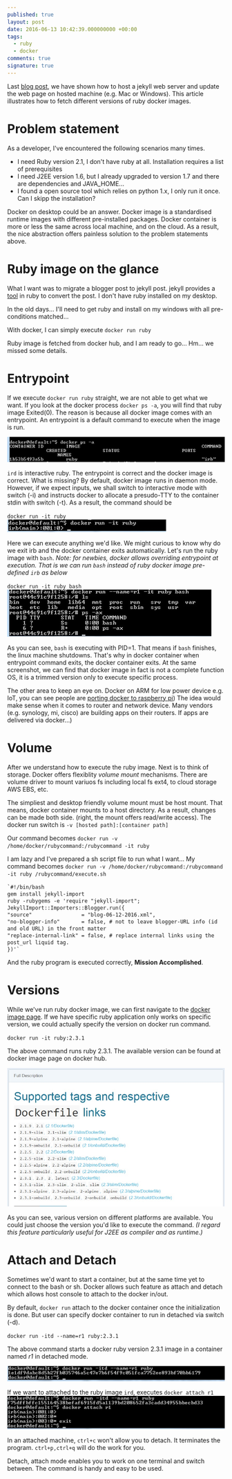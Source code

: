 ```yaml
---
published: true
layout: post
date: 2016-06-13 10:42:39.000000000 +00:00
tags:
  - ruby
  - docker
comments: true
signature: true
---
```

Last [blog post](http://blog.sandydy.com/2016/06/08/new-experience-docker-on-windows/), we have shown how to host a jekyll web server and update the web page on hosted machine (e.g. Mac or Windows). This article illustrates how to fetch different versions of ruby docker images. 

# Problem statement
As a developer, I've encountered the following scenarios many times. 

- I need Ruby version 2.1, I don't have ruby at all. Installation requires a list of prerequisites
- I need J2EE version 1.6, but I already upgraded to version 1.7 and there are dependencies and JAVA_HOME...
- I found a open source tool which relies on python 1.x, I only run it once. Can I skipp the installation? 

Docker on desktop could be an answer. Docker image is a standardised runtime images with different pre-installed packages. Docker container is more or less the same across local machine, and on the cloud. As a result, the nice abstraction offers painless solution to the problem statements above.

# Ruby image on the glance
What I want was to migrate a blogger post to jekyll post. jekyll provides a [tool](http://import.jekyllrb.com/docs/blogger/) in ruby to convert the post. I don't have ruby installed on my desktop. 

In the old days... I'll need to get ruby and install on my windows with all pre-conditions matched...

With docker, I can simply execute 
`docker run ruby`

Ruby image is fetched from docker hub, and I am ready to go... Hm... we missed some details.

# Entrypoint
If we execute `docker run ruby` straight, we are not able to get what we want. If you  look at the docker process `docker ps -a`, you will find that ruby image Exited(0). The reason is because all docker image comes with an entrypoint. An entrypoint is a default command to execute when the image is run. 

![Ruby Image Entrypoint](/public/images/2016/06/13/ruby_on_demand/ruby_interactive.jpg)

`ird` is interactive ruby. The entrypoint is correct and the docker image is correct. What is missing? By default, docker image runs in daemon mode. However, if we expect inputs, we shall switch to interactive mode with switch (-i) and instructs docker to allocate a presudo-TTY to the container stdin with switch (-t). As a result, the command should be 

`docker run -it ruby`
![Ruby irb](/public/images/2016/06/13/ruby_on_demand/ruby_irb.jpg)

Here we can execute anything we'd like. We might curious to know why do we exit irb and the docker container exits automatically. Let's run the ruby image with `bash`. 
*Note: for newbies, docker allows overriding entrypoint at execution. That is we can run `bash` instead of ruby docker image pre-defined `irb` as below*

`docker run -it ruby bash`
![Entrypoint command pid](/public/images/2016/06/13/ruby_on_demand/ruby_pid.jpg)

As you can see, `bash` is executing with PID=1. That means if `bash` finishes, the linux machine shutdowns. That's why in docker container when entrypoint command exits, the docker container exits. At the same screenshot, we can find that docker image in fact is not a complete function OS, it is a trimmed version only to execute specific process. 

The other area to keep an eye on. Docker on ARM for low power device e.g. IoT, you can see people are [porting docker to raspberry pi](http://blog.hypriot.com/post/port_dockerfiles_to_arm/)) The idea would make sense when it comes to router and network device. Many vendors (e.g. synology, mi, cisco) are building apps on their routers. If apps are delivered via docker...)

# Volume
After we understand how to execute the ruby image. Next is to think of storage. Docker offers flexiblity *volume mount* mechanisms. There are volume driver to mount variuos fs including local fs ext4, to cloud storage AWS EBS, etc.

The simpliest and desktop friendly volume mount must be host mount. That means, docker container mounts to a host directory. As a result, changes can be made both side. (right, the mount offers read/write access). The docker run switch is 
`-v [hosted path]:[container path]`

Our command becomes
`docker run -v /home/docker/rubycommand:/rubycommand -it ruby`

I am lazy and I've prepared a sh script file to run what I want... My command becomes
`docker run -v /home/docker/rubycommand:/rubycommand -it ruby /rubycommand/execute.sh`

    `#!/bin/bash
    gem install jekyll-import
    ruby -rubygems -e 'require "jekyll-import";
    JekyllImport::Importers::Blogger.run({
    "source"                = "blog-06-12-2016.xml",
    "no-blogger-info"       = false, # not to leave blogger-URL info (id and old URL) in the front matter
    "replace-internal-link" = false, # replace internal links using the post_url liquid tag.
    })'`

And the ruby program is executed correctly, **Mission Accomplished**. 

# Versions
While we've run ruby docker image, we can first navigate to the [docker image page](https://hub.docker.com/_/ruby/). If we have specific ruby application only works on specific version, we could actually specify the version on docker run command.

`docker run -it ruby:2.3.1`

The above command runs ruby 2.3.1. The available version can be found at docker image page on docker hub. 

![Ruby docker image version](/public/images/2016/06/13/ruby_on_demand/ruby_version.jpg)

As you can see, various version on different platforms are available. You could just choose the version you'd like to execute the command. *(I regard this feature particularly useful for J2EE as compiler and as runtime.)*

# Attach and Detach
Sometimes we'd want to start a container, but at the same time yet to connect to the bash or sh. Docker allows such feature as attach and detach which allows host console to attach to the docker in/out.

By default, `docker run` attach to the docker container once the initialization is done. But user can specify docker container to run in detached via switch (-d).

`docker run -itd --name=r1 ruby:2.3.1`

The above command starts a docker ruby version 2.3.1 image in a container named *r1* in detached mode. 

![ruby run detach](/public/images/2016/06/13/ruby_on_demand/ruby_detach.jpg)

If we want to attached to the ruby image `ird`, executes 
`docker attach r1`
![ruby attach](/public/images/2016/06/13/ruby_on_demand/ruby_attach.jpg)

In an attached machine, `ctrl+c` won't allow you to detach. It terminates the program. `ctrl+p,ctrl+q` will do the work for you. 

Detach, attach mode enables you to work on one terminal and switch between. The command is handy and easy to be used.
